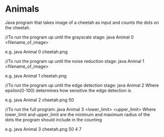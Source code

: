 # Animals
Java program that takes image of a cheetah as input and counts the dots on the cheetah.

//To run the program up until the grayscale stage:
    java Animal 0 <filename_of_image>

e.g. java Animal 0 cheetah.png

//To run the program up until the noise reduction stage:
    java Animal 1 <filename_of_image>
    
e.g. java Animal 1 cheetah.png 

//To run the program up until the edge detection stage:
    java Animal 2 <filename> <epsilon>
Where epsilon(0-100) determines how sensitive the edge detection is

e.g. java Animal 2 cheetah.png 50

//To run the full program:
    java Animal 3 <filename> <epsilon> <lower_limit> <upper_limit>
Where lower_limit and upper_limit are the minimum and maximum radius of the dots the program should include in the counting

e.g. java Animal 3 cheetah.png 50 4 7
